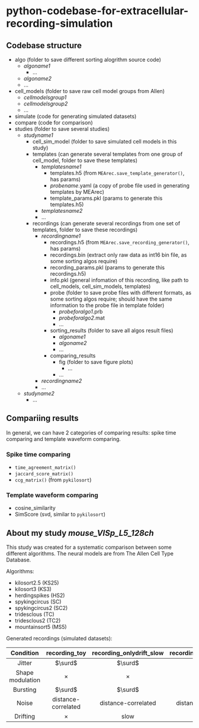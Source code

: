 # python-codebase-for-extracellular-recording-simulation

## Codebase structure
- algo (folder to save different sorting alogrithm source code)
  - *algoname1*
    - ...
  - *algoname2*
  - ...
- cell_models (folder to save raw cell model groups from Allen)
  - *cellmodelsgroup1*
  - *cellmodelsgroup2*
  - ...
- simulate (code for generating simulated datasets)
- compare (code for comparison)
- studies (folder to save several studies)
  - *studyname1*
    - cell_sim_model (folder to save simulated cell models in this study)
    - templates (can generate several templates from one group of cell_model, folder to save these templates)
      - *templatesname1*
        - templates.h5 (from `MEArec.save_template_generator()`, has params)
        - *probename*.yaml (a copy of probe file used in generating templates by MEArec)
        - template_params.pkl (params to generate this templates.h5)
      - *templatesname2*
      - ...
    - recordings (can generate several recordings from one set of templates, folder to save these recordings)
      - *recordingname1* 
        - recordings.h5 (from `MEArec.save_recording_generator()`, has params)
        - recordings.bin (extract only raw data as int16 bin file, as some sorting algos require)
        - recording_params.pkl (params to generate this recordings.h5)
        - info.pkl (general infomation of this recording, like path to cell_models, cell_sim_models, templates)
        - probe (folder to save probe files with different formats, as some sorting algos require; should have the same information to the probe file in template folder)
          - *probeforalgo1*.prb
          - *probeforalgo2*.mat
          - ...
        - sorting_results (folder to save all algos result files)
          - *algoname1*
          - *algoname2*
          - ...
        - comparing_results
          - fig (folder to save figure plots)
            - ...
          - ...
      - *recordingname2*
      - ...
  - *studyname2*
    - ...

## Compariing results

In general, we can have 2 categories of comparing results: spike time comparing and template waveform comparing.

### Spike time comparing
- `time_agreement_matrix()`
- `jaccard_score_matrix()`
- `ccg_matrix()` (from `pykilosort`)

### Template waveform comparing
- cosine_similarity
- SimScore (svd, similar to `pykilosort`)

## About my study *mouse_VISp_L5_128ch*

This study was created for a systematic comparison between some different algorithms. The neural models are from The Allen Cell Type Database.

Algorithms:
- kilosort2.5 (KS25)
- kilosort3 (KS3)
- herdingspikes (HS2)
- spykingcircus (SC)
- spykingcircus2 (SC2)
- tridesclous (TC)
- tridesclous2 (TC2)
- mountainsort5 (MS5)

Generated recordings (simulated datasets):

|Condition|recording_toy|recording_onlydrift_slow|recording_onlydrift_fast|recording_onlydrift_slowANDfast|recording_drift|
|:-:|:-:|:-:|:-:|:-:|:-:|
|Jitter|$\surd$|$\surd$|$\surd$|$\surd$|$\surd$|
|Shape modulation|$\times$|$\times$|$\times$|$\times$|$\surd$|
|Bursting|$\surd$|$\surd$|$\surd$|$\surd$|$\surd$|
|Noise|distance-correlated|distance-correlated|distance-correlated|distance-correlated|distance-correlated|
|Drifting|$\times$|slow|fast|slow & fast|slow & fast|
